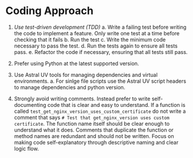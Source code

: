 # Coding Approach

1. *Use test-driven development (TDD)*
  a. Write a failing test before writing the code to implement a feature. Only write one test at a time before checking that it fails
  b. Run the test
  c. Write the minimum code necessary to pass the test.
  d. Run the tests again to ensure all tests pass.
  e. Refactor the code if necessary, ensuring that all tests still pass.

2. Prefer using Python at the latest supported version.

3. Use Astral UV tools for managing dependencies and virtual environments. 
  a. For sinlge file scripts use the Astral UV script headers to manage dependencies and python version.

4. Strongly avoid writing comments. Instead prefer to write self-documenting code that is clear and easy to understand. If a function is called `test_get_nginx_version_uses_custom_certificate` do not write a comment that says `# Test that get_nginx_version uses custom certificate`. The function name itself should be clear enough to understand what it does. Comments that duplicate the function or method names are redundant and should not be written. Focus on making code self-explanatory through descriptive naming and clear logic flow.

  